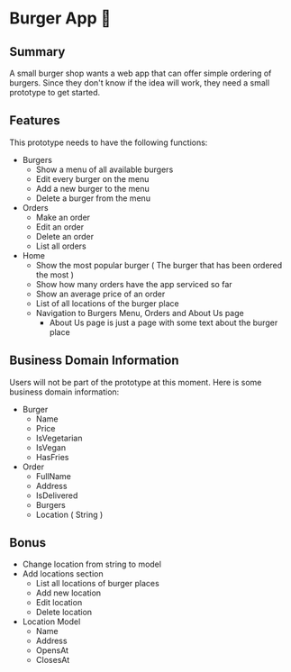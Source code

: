 # Burger App 🍔

## Summary

A small burger shop wants a web app that can offer simple ordering of burgers. Since they don't know if the idea will work, they need a small prototype to get started.

## Features

This prototype needs to have the following functions:

* Burgers
  * Show a menu of all available burgers
  * Edit every burger on the menu
  * Add a new burger to the menu
  * Delete a burger from the menu
* Orders
  * Make an order
  * Edit an order
  * Delete an order
  * List all orders
* Home
  * Show the most popular burger ( The burger that has been ordered the most )
  * Show how many orders have the app serviced so far
  * Show an average price of an order
  * List of all locations of the burger place
  * Navigation to Burgers Menu, Orders and About Us page
    * About Us page is just a page with some text about the burger place

## Business Domain Information

Users will not be part of the prototype at this moment. Here is some business domain information:

* Burger
  * Name
  * Price
  * IsVegetarian
  * IsVegan
  * HasFries
* Order
  * FullName
  * Address
  * IsDelivered
  * Burgers
  * Location ( String )

## Bonus

* Change location from string to model
* Add locations section
  * List all locations of burger places
  * Add new location
  * Edit location
  * Delete location
* Location Model
  * Name
  * Address
  * OpensAt
  * ClosesAt